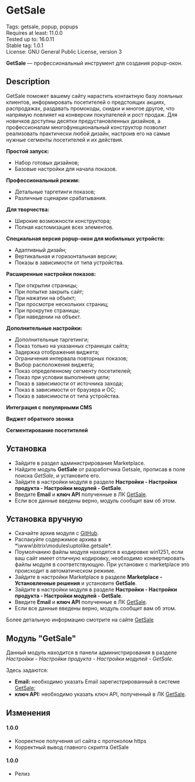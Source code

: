 # GetSale
Tags: getsale, popup, popups  
Requires at least: 11.0.0  
Tested up to: 16.0.11  
Stable tag: 1.0.1  
License: GNU General Public License, version 3  

**GetSale** &mdash; профессиональный инструмент для создания popup-окон.

## Description

GetSale поможет вашему сайту нарастить контактную базу лояльных клиентов, информировать посетителей о предстоящих акциях, распродажах, раздавать промокоды, скидки и многое другое, что напрямую повлияет на конверсии покупателей и рост продаж. Для новичков доступны десятки предустановленных дизайнов, а профессионалам многофункциональный конструктор позволит реализовать практически любой дизайн, настроив его на самые нужные сегменты посетителей и их действия.

**Простой запуск:**

- Набор готовых дизайнов;
- Базовые настройки для начала показов.

**Профессиональный режим:**

- Детальные таргетинги показов;
- Различные сценарии срабатывания.

**Для творчества:**

- Широкие возможности конструктора;
- Полная кастомизация всех элементов.

**Специальная версия popup-окон для мобильных устройств:**

- Адаптивный дизайн;
- Вертикальная и горизонтальная версии;
- Показы в зависимости от типа устройства.

**Расширенные настройки показов:**

- При открытии страницы;
- При попытке закрыть сайт;
- При нажатии на объект;
- При просмотре нескольких страниц;
- При прокрутке страницы;
- При наведении на объект.

**Дополнительные настройки:**

- Дополнительные таргетинги;
- Показ только на указанных страницах сайта;
- Задержка отображения виджета;
- Ограничения интервала повторных показов;
- Выбор расположения виджета;
- Показ определенному сегменту посетителей;
- Показ при условии выполнения цели;
- Показ в зависимости от источника захода;
- Показ в зависимости от браузера и ОС;
- Показ в зависимости от типа устройства.

**Интеграция с популярными CMS**

**Виджет обратного звонка**

**Сегментирование посетителей**

## Установка
 - Зайдите в раздел администрирования Marketplace.
 - Найдите модуль **GetSale** от разработчика Getsale, прописав в поле поиска *GetSale*, и установите его.
 - Зайдите в настройки модуля в разделе **Настройки - Настройки продукта - Настройки модулей - GetSale**.
 - Введите **Email** и **ключ API** полученные в ЛК [GetSale](https://getsale.io).
 - Если все данные введены верно, модуль сообщит вам об этом. 
 
## Установка вручную
 - Скачайте архив модуля с [GitHub](https://github.com/getsale/Bitrix).
 - Распакуйте содержимое архива в *\www\bitrix\modules\uptolike.getsale\*.
 - Поумолчанию файлы модуля находятся в кодировке win1251, если ваш сайт имеет отличную кодировку, необходимо конвертировать файлы модуля в соответствующую. При установке с marketplace это происходит в автоматическом режиме.
 - Зайдите в настройки Marketplace в разделе **Marketplace - Установленные решения** и установите **GetSale**.
 - Зайдите в настройки модуля в разделе **Настройки - Настройки продукта - Настройки модулей - GetSale**.
 - Введите **Email** и **ключ API** полученные в ЛК [GetSale](https://getsale.io).
 - Если все данные введены верно, модуль сообщит вам об этом. 

Более детальную информацию смотрите на сайте [GetSale](https://getsale.io)

## Модуль "GetSale"

Данный модуль находится в панели администрирования в разделе *Настройки - Настройки продукта - Настройки модулей - GetSale*.

Здесь задаются:

- **Email:** необходимо указать Email зарегистрированный в системе [GetSale](https://getsale.io);  
- **ключ API:** необходимо указать ключ API, полученный в ЛК [GetSale](https://getsale.io).

## Изменения
#### 1.0.0
 * Кооректное получения url сайта с протоколом https
 * Корректный вывод главного скрипта GetSale
 
 #### 1.0.0
 * Релиз
